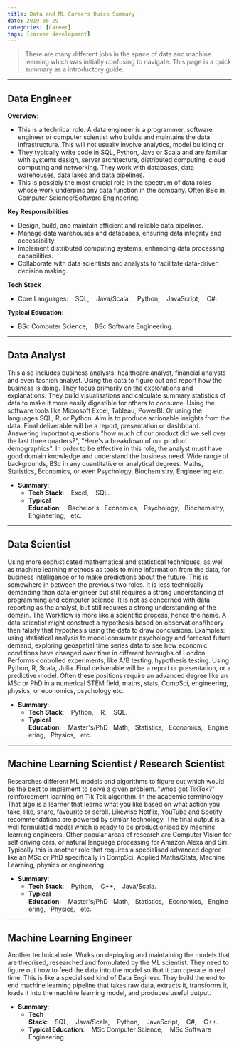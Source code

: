 ```yaml
---
title: Data and ML Careers Quick Summary
date: 2019-08-29
categories: [Career]
tags: [career development]
---
```


>There are many different jobs in the space of data and machine learning which was initially confusing to navigate. This page is a quick summary as a introductory guide.

---

## Data Engineer

**Overview**: 

- This is a technical role. A data engineer is a programmer, software engineer or computer scientist who builds and maintains the data infrastructure. This will not usually involve analytics, model building or 
- They typically write code in SQL, Python, Java or Scala and are familiar with systems design, server architecture, distributed computing, cloud computing and networking. They work with databases, data warehouses, data lakes and data pipelines. 
- This is possibly the most crucial role in the spectrum of data roles whose work underpins any data function in the company. Often BSc in Computer Science/Software Engineering.

**Key Responsibilities**

- Design, build, and maintain efficient and reliable data pipelines.
- Manage data warehouses and databases, ensuring data integrity and accessibility.
- Implement distributed computing systems, enhancing data processing capabilities.
- Collaborate with data scientists and analysts to facilitate data-driven decision making.

**Tech Stack**
- Core Languages:    SQL,    Java/Scala,    Python,    JavaScript,    C#.

**Typical Education**:
- BSc Computer Science,    BSc Software Engineering. 

---

## Data Analyst 

This also includes business analysts, healthcare analyst, financial analysts and even fashion analyst. Using the data to figure out and report how the business is doing. They focus primarily on the explorations and explanations. They build visualisations and calculate summary statistics of data to make it more easily digestible for others to consume. Using the software tools like Microsoft Excel,  Tableau, PowerBI. Or using the languages SQL, R, or Python. Aim is to produce actionable insights from the data. Final deliverable will be a report, presentation or dashboard. Answering important questions "how much of our product did we sell over the last three quarters?", "Here's a breakdown of our product demographics". In order to be effective in this role, the analyst must have good domain knowledge and understand the business need. Wide range of backgrounds, BSc in any quantitative or analytical degrees. Maths, Statistics, Economics, or even Psychology, Biochemistry, Engineering etc.

- **Summary**:
    - **Tech Stack**:    Excel,    SQL.
    - **Typical Education**:    Bachelor's   Economics,   Psychology,   Biochemistry,   Engineering,   etc.

---

## Data Scientist

Using more sophisticated mathematical and statistical techniques, as well as machine learning methods as tools to mine information from the data, for business intelligence or to make predictions about the future. This is somewhere in between the previous two roles. It is less technically demanding than data engineer but still requires a strong understanding of programming and computer science. It is not as concerned with data reporting as the analyst, but still requires a strong understanding of the domain. The Workflow is more like a scientific process, hence the name. A data scientist might construct a hypothesis based on observations/theory then falsify that hypothesis using the data to draw conclusions. Examples: using statistical analysis to model consumer psychology and forecast future demand, exploring geospatial time series data to see how economic conditions have changed over time in different boroughs of London. Performs controlled experiments, like A/B testing, hypothesis testing. Using Python, R, Scala, Julia. Final deliverable will be a report or presentation, or a predictive model. Often these positions require an advanced degree like an MSc or PhD in a numerical STEM field, maths, stats, CompSci, engineering, physics, or economics, psychology etc.

- **Summary**:
    - **Tech Stack**:    Python,    R,    SQL.
    - **Typical Education**:    Master's/PhD   Math,   Statistics,   Economics,   Engineering,   Physics,   etc.

---

## Machine Learning Scientist / Research Scientist

Researches different ML models and algorithms to figure out which would be the best to implement to solve a given problem. "whos got TikTok?" reinforcement learning on Tik Tok algorithm. In the academic terminology That algo is a learner that learns what you like based on what action you take, like, share, favourite or scroll. Likewise Netflix, YouTube and Spotify recommendations are powered by similar technology. The final output is a well formulated model which is ready to be productionised by machine learning engineers. Other popular areas of research are Computer Vision for self driving cars, or natural language processing for Amazon Alexa and Siri. Typically this is another role that requires a specialised advanced degree like an MSc or PhD specifically in CompSci, Applied Maths/Stats, Machine Learning, physics or engineering.


- **Summary**:
    - **Tech Stack**:    Python,    C++,    Java/Scala.
    - **Typical Education**:    Master's/PhD   Math,   Statistics,   Economics,   Engineering,   Physics,   etc.

---

## Machine Learning Engineer

Another technical role. Works on deploying and maintaining the models that are theorised, researched and formulated by the ML scientist. They need to figure out how to feed the data into the model so that it can operate in real time. This is like a specialised kind of Data Engineer. They build the end to end machine learning pipeline that takes raw data, extracts it, transforms it, loads it into the machine learning model, and produces useful output.

- **Summary**:
    - **Tech Stack**:    SQL,    Java/Scala,    Python,    JavaScript,    C#,    C++.
    - **Typical Education**:    MSc Computer Science,    MSc Software Engineering. 